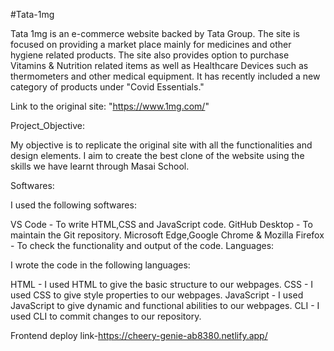 #Tata-1mg

Tata 1mg is an e-commerce website backed by Tata Group. The site is focused on providing a market place mainly for medicines and other hygiene related products. The site also provides option to purchase Vitamins & Nutrition related items as well as Healthcare Devices such as thermometers and other medical equipment. It has recently included a new category of products under "Covid Essentials."

Link to the original site: "https://www.1mg.com/"

Project_Objective:

My objective is to replicate the original site with all the functionalities and design elements. I aim to create the best clone of the website using the skills we have learnt through Masai School.

Softwares:

I used the following softwares:

VS Code - To write HTML,CSS and JavaScript code.
GitHub Desktop - To maintain the Git repository.
Microsoft Edge,Google Chrome & Mozilla Firefox - To check the functionality and output of the code.
Languages:

I wrote the code in the following languages:

HTML - I used HTML to give the basic structure to our webpages.
CSS - I used CSS to give style properties to our webpages.
JavaScript - I used JavaScript to give dynamic and functional abilities to our webpages.
CLI - I used CLI to commit changes to our repository.

Frontend deploy link-https://cheery-genie-ab8380.netlify.app/
